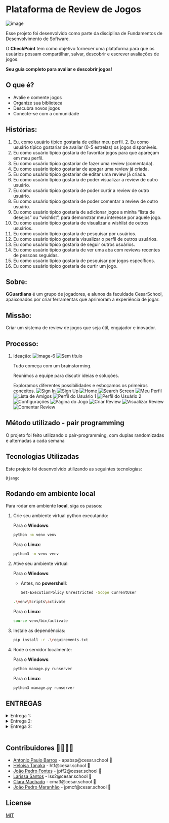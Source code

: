 # Plataforma de Review de Jogos
![image](https://github.com/lariisantos/Projeto-FDS/assets/142417937/f018c00d-9b12-4d22-a83e-7bba8b0d4c38)

Esse projeto foi desenvolvido como parte da disciplina de Fundamentos de Desenvolvimento de Software. 

O **CheckPoint** tem como objetivo fornecer uma plataforma para que os usuários possam compartilhar, salvar, descobrir e escrever avaliações de jogos.

**Seu guia completo para avaliar e descobrir jogos!**

## O que é?

* Avalie e comente jogos
* Organize sua biblioteca
* Descubra novos jogos
* Conecte-se com a comunidade

## Histórias:

1. Eu, como usuário típico gostaria de editar meu perfil.
2. Eu como usuário típico gostariar de avaliar (0-5 estrelas) os jogos disponíveis.
3. Eu como usuário típico gostaria de favoritar jogos para que apareçam em meu perfil.
4. Eu como usuário típico gostariar de fazer uma review (comentada).
5. Eu como usuário típico gostariar de apagar uma review já criada.
6. Eu como usuário típico gostariar de editar uma review já criada.
7. Eu como usuário típico gostaria de poder visualizar a review de outro usuário.
8. Eu como usuário típico gostaria de poder curtir a review de outro usuário.
9. Eu como usuário típico gostaria de poder comentar a review de outro usuário.
10. Eu como usuário típico gostaria de adicionar jogos a minha “lista de desejos” ou “wishlist”, para demonstrar meu interesse por aquele jogo.
11. Eu como usuário típico gostaria de visualizar a wishlist de outros usuários.
12. Eu como usuário típico gostaria de pesquisar por usuários.
13. Eu como usuário típico gostaria visualizar o perfil de outros usuários.
14. Eu como usuário típico gostaria de seguir outros usuários.
15. Eu como usuário típico gostaria de ver uma aba com reviews recentes de pessoas seguidas.
16. Eu como usuário típico gostaria de pesquisar por jogos específicos.
17. Eu como usuário típico gostaria de curtir um jogo.

## Sobre:

**GGuardians** é um grupo de jogadores, e alunos da faculdade CesarSchool, apaixonados por criar ferramentas que aprimoram a experiência de jogar.

## Missão:

Criar um sistema de review de jogos que seja útil, engajador e inovador.

<!-- ## Membros da Equipe

Este projeto foi desenvolvido por:

    Antonio Paulo Barros
    Clara Machado
    João Pedro Fontes Ferreira
    João Pedro Maranhão
    Larissa Sobrinho
    Heloísa Tanaka -->
    
## Processo: 

 1. Ideação:
    ![image-6](https://github.com/lariisantos/Projeto-FDS/assets/95260401/b1a8acaa-1282-4aef-a0d3-888df356605e)
    ![Sem título](https://github.com/lariisantos/Projeto-FDS/assets/95260401/f22f9d0f-c468-4ed4-a6e2-ffa4bfa992c2)

    Tudo começa com um brainstorming.
    
    Reunimos a equipe para discutir ideias e soluções.
    
    Exploramos diferentes possibilidades e esboçamos os primeiros conceitos.
    ![Sign In](https://github.com/lariisantos/Checkpoint/assets/95260401/9763776b-e128-4880-91fd-a07e4082a931)
    ![Sign Up](https://github.com/lariisantos/Checkpoint/assets/95260401/4b2d12dc-d25c-4ebb-b571-7ac36beec180)
    ![Home](https://github.com/lariisantos/Checkpoint/assets/95260401/e1215f59-9828-4421-bd63-9c5a962d0e4c)
    ![Search Screen](https://github.com/lariisantos/Checkpoint/assets/95260401/5cad22c5-ae50-43e3-bafe-f092433dd6cc)
    ![Meu Perfil](https://github.com/lariisantos/Checkpoint/assets/95260401/a73badad-15f0-40e7-8663-def7a564b075)
    ![Lista de Amigos](https://github.com/lariisantos/Checkpoint/assets/95260401/ee72c11f-7492-42d5-a680-6cd80d5debb9)
    ![Perfil do Usuário 1](https://github.com/lariisantos/Checkpoint/assets/95260401/0d45c723-2c1e-4943-9290-d805268ee680)
    ![Perfil do Usuário 2](https://github.com/lariisantos/Checkpoint/assets/95260401/b325e362-77b9-45fc-b86c-943d579cf2d4)
    ![Configurações](https://github.com/lariisantos/Checkpoint/assets/95260401/e7abf41b-8e8c-4dfe-896c-4df1ec152639)
    ![Página do Jogo](https://github.com/lariisantos/Checkpoint/assets/95260401/9c0bd66d-9911-45e7-b6dd-d2eba2ce02a6)
    ![Criar Review](https://github.com/lariisantos/Checkpoint/assets/95260401/0c0d0305-7c56-4ddf-9e02-b5e2a6cc0315)
    ![Visualizar Review](https://github.com/lariisantos/Checkpoint/assets/95260401/54d0e6d0-e71c-4b44-b085-fc96d4ea06f0)
    ![Comentar Review](https://github.com/lariisantos/Checkpoint/assets/95260401/ae12878e-d5d1-4ac2-a2a1-5aa0048828fd)


## Método utilizado - pair programming
O projeto foi feito utilizando o pair-programming, com duplas randomizadas e alternadas a cada semana


## Tecnologias Utilizadas

Este projeto foi desenvolvido utilizando as seguintes tecnologias:

    Django
    
## Rodando em ambiente local

Para rodar em ambiente **local**, siga os passos:

1. Crie seu ambiente virtual python executando:

    Para o **Windows**:

    ```bash
    python -m venv venv
    ```

    Para o **Linux**:

    ```bash
    python3 -m venv venv
    ```

2. Ative seu ambiente virtual:

    Para o **Windows**:<br>
    - Antes, no **powershell**:

        ```bash
        Set-ExecutionPolicy Unrestricted -Scope CurrentUser
        ```


    ```bash
    .\venv\Scripts\activate
    ```

    Para o **Linux**:

    ```bash
    source venv/bin/activate
    ```

3. Instale as dependências:

    ```bash
    pip install -r .\requirements.txt
    ```

4. Rode o servidor localmente:

    Para o **Windows**: 

    ```bash
    python manage.py runserver
    ```

    Para o **Linux**: 

    ```bash
    python3 manage.py runserver
    ```

## ENTREGAS

<details>
<summary>Entrega 1:</summary>

## Entrega 1:

- [Link Screencast protótipo lo-fi](https://www.youtube.com/watch?v=2ysd68vxMM0)

- Progresso no Jira
![image](https://github.com/lariisantos/Checkpoint/assets/95260401/ae638d6a-6047-46fa-9e5b-50e84b9fc8e3)

![image](https://github.com/lariisantos/Checkpoint/assets/95260401/cdecf9de-1608-45d8-a514-408709154997)
</details>


<details>
<summary>Entrega 2:</summary>

## Entrega 2:

## Instrução de Acesso
Acesso ao Site: https://checkpoint-fds.azurewebsites.net

Ao entrar no site, o usuário será solicitado a fazer login em sua conta (ou registrar-se caso ainda não possua uma). Após concluir este processo, o usuário terá acesso aos serviços da Checkpoint.


**Link do [ScreenCast do Uso do Sistema](https://drive.google.com/file/d/15iqvXWf42R92JOHdvqo80P4fT0S81CXy/view)**

**Relato Programação em Par:**
- **_Clara e Heloísa_**:
    Realizamos pair programming para implementar um novo recurso de avaliação de parâmetro 5 estrelas.
  
    **Resultado:** A implementação, infelizmente, foi falha. Apesar das tentativas de ambas as participantes de implementar a história, acabamos criando mais bugs e issues dentro do código e preferimos não             realizar o commit para não atrapalhar o andamento do projeto como um todo, entretanto, a nossa relação como uma equipe foi fortalecida, é como aquele velho ditado "Os erros são os degraus pelos quais             subimos à sabedoria.".
  
    **Conclusão:** Pair programming fortaleceu nossa colaboração e confiança como equipe.


- **_Larissa e João Pedro Maranhão_**: Realizamos o pair programming na tentativa de realizar a história da criação de uma wishlist.

  **Resultado:** Implementação falha. Depois de muita pesquisa e tentativas, deixamos a respectiva história de lado e, para ainda assim colaborarmos com a equipe, populamos nosso acervo de jogos para o nosso site, fizemos a logo da nossa plataforma e trabalhamos em conjunto
  com Clara para fazer o diagrama de atividades.
  
  **Conclusão:** O Pair Programming aumentou nossa determinação para continuar estudando e tentando, afim de colaborar com o grupo.

- **_João Pedro Fontes e Antonio Paulo Barros_**:
    Realizamos pair programming para implementar a pesquisa por jogos na base de dados, curtir um jogo e fazer a criação de uma nova review para o jogo selecionado.
  
    **Resultado:** Após algumas pesquisas e tentativas iniciais de como poderiamos fazer essas novas features, fazendo os modelos do banco de dados e fazendo alterações no html, conseguimos implementar com sucesso essas histórias, retirando alguns bugs antes do commit como: 
    - **Retorno JSON errado** após a criação da review;

    Além disso, resolvemos algumas issues no github após a criação da historia de curtir um jogo e pesquisa por um jogo, sendo elas:
    - **Bug ao curtir um jogo**: Era mostrado que o jogo não existia se fosse sua primeira ação de curtir um jogo.
    - **Bug ao pesquisar um jogo**: Era mostrado os jogos que batiam exatamente com o que foi pesquisado, pesquisando, inclusive, se o caracter era maiúsculo ou minúsculo.
    - **Bug no redirecionamento de rotas**: Bug que nao redirecionava para a página de login se o usuário não estivesse logado e tentasse acessar a rota privada.

    **Conclusão:** O pair programming serviu para aprendermos mais sobre a implementação das novas features do projeto Checkpoint, além do trabalho em equipe.

<br>

**Print do quadro da sprint 1 no Jira:**

![Sprint 1](https://github.com/apabsp/Checkpoint/assets/63313892/5769e078-b164-4a1e-9164-becbb4fe3281)

![Backblog sprint 1](https://github.com/apabsp/Checkpoint/assets/63313892/a07fe2c3-6e66-445d-b537-5dc183d346e4)

![Backlog](https://github.com/apabsp/Checkpoint/assets/63313892/79b42652-99a6-4441-9dea-453deb478423)
<br>

**Diagrama de Atividades**

![Diagrama Checkpoint drawio(1)](https://github.com/apabsp/Checkpoint/assets/95260401/c34d36db-5808-4531-9385-8856232e87f5)


**Bug Tracker**
![image](https://github.com/apabsp/Checkpoint/assets/130470569/2ede31f6-b9f6-401f-9891-64e581a55d8e)
![image](https://github.com/apabsp/Checkpoint/assets/130470569/765ffa31-1365-4128-a64a-5c93c198a5b2)
</details>

<details>
<summary>Entrega 3:</summary>

## Entrega 3:

**link do [Screencast do build e deploy com os testes](https://drive.google.com/file/d/18qB9hdLpaBI_lFlOlaB3Zm7JEf0Q-Ni5/view)**

**Diagrama de Atividades**

![Diagrama Checkpoint drawio](https://github.com/apabsp/Checkpoint/assets/133816986/1bb3d519-efea-4544-a8d4-105d8b26bfa7)
</details>

<br>

## Contribuidores 👨‍👩‍👧‍👦
<ul>
    <li>
        <a href="https://github.com/apabsp">Antonio Paulo Barros</a> - apabsp@cesar.school 📩
    </li>
    <li>
        <a href="https://github.com/helotanaka">Heloisa Tanaka</a> - htf@cesar.school 📩
    </li>
    <li>
        <a href="https://github.com/jotapeans">João Pedro Fontes</a> - jpff2@cesar.school 📩
    </li>
    <li>
        <a href="https://github.com/lariisantos">Larissa Santos</a> - lss2@cesar.school 📩
    </li>
    <li>
        <a href="https://github.com/claramachadoaj">Clara Machado</a> - cma3@cesar.school 📩
    </li>
    <li>
        <a href="https://github.com/Jpmaranhao">João Pedro Maranhão</a> - jpmcf@cesar.school 📩
    </li>
</ul>

## License

[MIT](./LICENSE)
